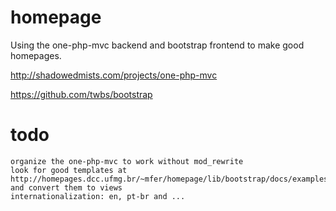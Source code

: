 homepage
========

Using the one-php-mvc backend and bootstrap frontend to make good homepages.

http://shadowedmists.com/projects/one-php-mvc

https://github.com/twbs/bootstrap


todo
========

    organize the one-php-mvc to work without mod_rewrite
    look for good templates at http://homepages.dcc.ufmg.br/~mfer/homepage/lib/bootstrap/docs/examples/ and convert them to views
    internationalization: en, pt-br and ...
